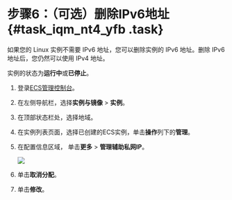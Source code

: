 # 步骤6：（可选）删除IPv6地址 {#task_iqm_nt4_yfb .task}

如果您的 Linux 实例不需要 IPv6 地址，您可以删除实例的 IPv6 地址。删除 IPv6 地址后，您仍然可以使用 IPv4 地址。

实例的状态为**运行中**或**已停止**。

1.  登录[ECS管理控制台](https://ecs.console.aliyun.com)。
2.  在左侧导航栏，选择**实例与镜像** \> **实例**。
3.  在顶部状态栏处，选择地域。
4.  在实例列表页面，选择已创建的ECS实例，单击**操作**列下的**管理**。
5.  在配置信息区域， 单击**更多** \> **管理辅助私网IP**。 

    ![](http://static-aliyun-doc.oss-cn-hangzhou.aliyuncs.com/assets/img/65346/156082629233573_zh-CN.png)

6.  单击**取消分配**。
7.  单击**修改**。

